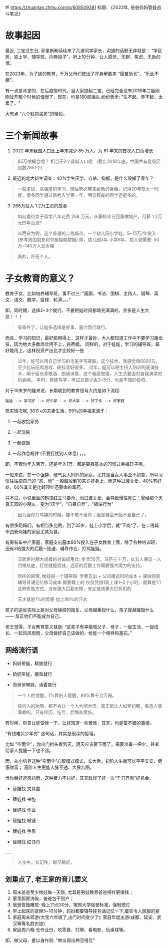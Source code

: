 #! https://zhuanlan.zhihu.com/p/608509381
标题: 《2023年, 爸爸妈妈管娃战斗笔记》


# 故事起因
   最近, 二宝过生日, 家里断断续续来了几波同学家长，沟通的话题无非就是：
   “学区房、娃上学、辅导班、内卷段子”，听上10分钟，让人感觉，无聊、焦虑、无助的很。

在2023年，为了娃的教育，千万父母们使出了浑身解数来 “揠苗助长”、“乐此不疲”。 

有一点是肯定的，在后疫情时代，当大家提起二宝，已经完全没有2016年二胎刚刚放开那个时候的憧憬了，现在，均是180度摇头,纷纷表示: "生不起、养不起，太累了。"


大有点 “六个钱包买房”的理论。


# 三个新闻故事

1. 2022 年末我国人口比上年末减少 85 万人，为 61 年来的首次人口负增长
> 85万啥概念呢？ 相当于2个县城人口呢 （截止2018年底，中国共有县级区划数2851个）


2. 最近的北大新生调查：40%学生厌学、自杀、抑郁，是什么毁掉了青年？
> 一般来说，高强度的学习，随后势必带来疲惫的身躯，记得20年前大一时候，很多同学通过高考入学第一年，明显颓废的同学还挺多的。


3. 268万投入 1.2万工资的故事

> 如何看待女子留学八年花费 268 万元，从藤校毕业回国做地产，月薪 1.2万元四年没涨?



> 以西安为例，这个普通的二线城市，一个幼儿园小学娃，5~15万/年投入 [参考周围朋友和邻居粗略数据]
> 即，幼儿园3年 小学6年，投入就需要: 50万~140万人民币哩

> 真的，吓死个人。

# 子女教育的意义？

教育子女，比如培养辅导班，事不过三: “画画、书法、围棋、主持人、钢琴、英文、语文、数学、篮球、轮滑。。。”

即，同时期，选择2~3个就行，不要把娃时间都填充满满的，贪多是人生大忌！！！
> 有条件了，让娃多选择是好事，量力而行就行。


而且，学习的知识，最好能用得上，这样才最妙，大人都知道工作中不要学习屠龙技，因为绝大多数场合用不上，白费蜡。
同样的，对于娃娃，学习的辅导班，最好能用上，这样投资产出比才比较好一些

> 过年，娃可以用自己学习的毛笔字写春联，这个技术，我感觉值6000元，至少比玩吃鸡游戏、刷抖音好很多。
> 过年，娃可以把主持人培训的表演技术，用于给长辈敬酒、朗诵诗歌，这个我感觉值，人生总要面对自我演讲的机会呢。
> 平时，练练写字，考试总能少丢3~5分，也是不错的投资。



对于10来岁的娃来说，长期收到的教育信号大约是如下流程:

```
娃娃 --> 学习好 --> 好中学 --> 好大学 --> 好工作 --> 好家庭
```

现实情况呢, 30岁+的夫妻生活，99%的幸福来源于：

1. 一起收拾家务

2. 一起洗碗

3. 一起做饭

4. 一起作息规律 (不要打扰别人休息) 。。。

即，不管你年入百万，还是年入1万，都是要靠基本的习惯过幸福日子呢。


一般来说，在一个强势、硬气女人妈妈的家庭，尤其是当女人事业不如意，所以习惯往往把自己的 “怨、愤” 一股脑放到10来岁娃身上，而这种过渡关爱，40%有好处，60%其实是比鹤顶红还要命的毒药。

只不过，小说里面的鹤顶红立马要命，而过渡关爱，会导致慢性死亡：曾经那个天真无邪的小朋友，变为“厌学”、“自暴自弃”、"极端行为"

> 因为当你打骂娃的时候，娃不敢不爱你；但是娃会开始不爱自己了。


有很多奶妈们，有相当多比例，到了35岁，娃上小学后，就“下岗”了，在二线城市西安两娃的家庭尤其为甚。

有房有车中产家庭，家庭支出基本80%投入在子女教育上面，除了各种培训班，还有3倍强大的后勤--接送、辅导作业、打骂娃娃。
> 汉武帝时期大规模的对匈奴用兵: 步兵50万，马匹三十万，以五人保证一人
> 归根结底，打仗就是烧钱，远征的后勤工作需要强大国力的支持。
>
> 
> 同样的原理, 给娃报一个辅导班: 学费支出  +  父母接送时间成本 + 课后回家辅导背诵记忆练习成本 都要跟上的
> 仅仅凭借1周上课1~2个小时，就算是1:1这种贵族方式，没有强大后勤支撑，肯定是效果大打折扣的
> 
> 天才就是1%的灵感 加上99%的汗水


孩子的逆反实际上是对父母操控的报复，父母越重视什么，孩子就越摧毁什么 —— 反正他们不能成为自己。
 
老王觉得，子女教育意义就是: “这辈子有幸能做父子、母子，一起生活、一起成长、一起风风雨雨，父母做好自己该做的，给娃一个榜样和基石。”


## 网络流行语
* 妈妈带娃，精致就行

* 奶奶带娃，暖和就行

* 而爸爸带娃，活着就行


> 一个人的觉醒，1%靠别人提醒，99%靠千刀万剐。
> 
> 任何人的劝阻，都不会让一个人大彻大悟，真正能让人如梦初醒，看透人情事故的，只有经历、吃亏、后悔和受伤。

有时候，刻意让娃受挫一下、让娃知道一些苦难，其实，也是蛮不错的事情。

“有钱难买少年穷” 这句话，其实是很深的哲理。

比如 “空雨伞”，你出门抬头看到天，阴天应该要下雨了，需要准备一把伞，甚者给家人提醒一下也不错。

而，从小培养这种“空雨伞”心智模式模式，长大后，初阶人生就可以平平安安、健康财富； 高阶人生更能人脉亨通、大展宏图。


当你替娃遮风挡雨，这种费力不讨好，其实耽误了娃一次“千刀万剐”好机会。

* 替娃找 文具盒
  
* 替娃找 书包
  
* 替娃找 作业
  
* 替娃找 眼镜
  
* 替娃找 手表
  
* 替娃找 红领巾

......

> 人生中，长记性，越早越好。



## 划重点了, 老王家的育儿要义
1. 周末爸爸至少给娃做一天饭, 尤其是男娃教育爸爸榜样更值钱；
2. 家里厨房洗碗，爸爸包干到户；
3. 爸爸管娃睡觉: 晚上21点30分，按照大学宿舍标准，强制熄灯
4. 早上起床的空隙5~10分钟，妈妈都要辅导娃背诵记忆一下,着实令人佩服的紧
5. 家庭周末郊游(大宝六年级了,出门时间变少了); 家庭年度出游(成都、延安、武汉等等名胜古迹)
6. 家庭周六晚 无作业日，吃零食、打牌、看电影、玩桌球等。
   


即，做父母，要以身作则: "种瓜得瓜种豆得豆"
  